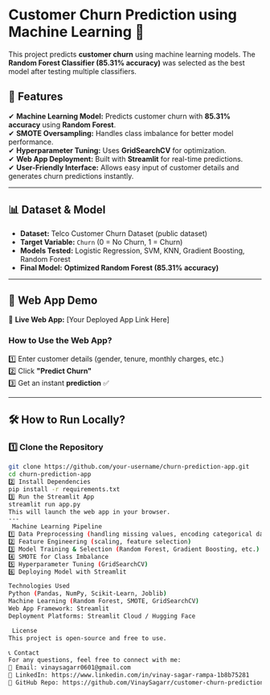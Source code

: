 # Customer Churn Prediction using Machine Learning 🚀  

This project predicts **customer churn** using machine learning models. The **Random Forest Classifier (85.31% accuracy)** was selected as the best model after testing multiple classifiers.  

## 📌 Features  
✔ **Machine Learning Model:** Predicts customer churn with **85.31% accuracy** using **Random Forest**.  
✔ **SMOTE Oversampling:** Handles class imbalance for better model performance.  
✔ **Hyperparameter Tuning:** Uses **GridSearchCV** for optimization.  
✔ **Web App Deployment:** Built with **Streamlit** for real-time predictions.  
✔ **User-Friendly Interface:** Allows easy input of customer details and generates churn predictions instantly.  

---

## 📊 Dataset & Model  
- **Dataset:** Telco Customer Churn Dataset (public dataset)  
- **Target Variable:** `Churn` (0 = No Churn, 1 = Churn)  
- **Models Tested:** Logistic Regression, SVM, KNN, Gradient Boosting, Random Forest  
- **Final Model:** **Optimized Random Forest (85.31% accuracy)**  

---

## 🚀 Web App Demo  
🔗 **Live Web App:** [Your Deployed App Link Here]  

### **How to Use the Web App?**  
1️⃣ Enter customer details (gender, tenure, monthly charges, etc.)  
2️⃣ Click **"Predict Churn"**  
3️⃣ Get an instant **prediction** ✅  

---

## 🛠 How to Run Locally?  
### 1️⃣ Clone the Repository  
```bash
git clone https://github.com/your-username/churn-prediction-app.git
cd churn-prediction-app
2️⃣ Install Dependencies
pip install -r requirements.txt
3️⃣ Run the Streamlit App
streamlit run app.py
This will launch the web app in your browser.
---
 Machine Learning Pipeline
1️⃣ Data Preprocessing (handling missing values, encoding categorical data)
2️⃣ Feature Engineering (scaling, feature selection)
3️⃣ Model Training & Selection (Random Forest, Gradient Boosting, etc.)
4️⃣ SMOTE for Class Imbalance
5️⃣ Hyperparameter Tuning (GridSearchCV)
6️⃣ Deploying Model with Streamlit

Technologies Used
Python (Pandas, NumPy, Scikit-Learn, Joblib)
Machine Learning (Random Forest, SMOTE, GridSearchCV)
Web App Framework: Streamlit
Deployment Platforms: Streamlit Cloud / Hugging Face

 License
This project is open-source and free to use.

📞 Contact
For any questions, feel free to connect with me:
📧 Email: vinaysagarr0601@gmail.com
🔗 LinkedIn: https://www.linkedin.com/in/vinay-sagar-rampa-1b8b75281
🔗 GitHub Repo: https://github.com/VinaySagarr/customer-churn-prediction/edit/main/README.md
